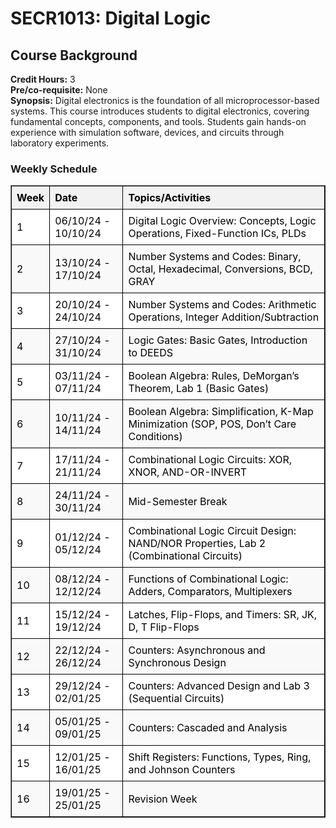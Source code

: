 <!DOCTYPE html>
<html lang="en">
<head>
    <meta charset="UTF-8">
    <meta name="viewport" content="width=device-width, initial-scale=1.0">
</head>
<body>
    <h1>SECR1013: Digital Logic</h1>
    <h2>Course Background</h2>
    <p>
        <strong>Credit Hours:</strong> 3<br>
        <strong>Pre/co-requisite:</strong> None<br>
        <strong>Synopsis:</strong>
        Digital electronics is the foundation of all microprocessor-based systems. This course introduces students to digital electronics, covering fundamental concepts, components, and tools. Students gain hands-on experience with simulation software, devices, and circuits through laboratory experiments.
    </p>
    <h3>Weekly Schedule</h3>
    <table border="1" style="border-collapse: collapse; width: 100%; text-align: left;">
        <thead>
            <tr style="background-color: #f2f2f2; color: black;">
                <th style="border: 1px solid black; padding: 8px;">Week</th>
                <th style="border: 1px solid black; padding: 8px;">Date</th>
                <th style="border: 1px solid black; padding: 8px;">Topics/Activities</th>
            </tr>
        </thead>
        <tbody>
            <tr style="background-color: white; color: black;">
                <td style="border: 1px solid black; padding: 8px;">1</td>
                <td style="border: 1px solid black; padding: 8px;">06/10/24 - 10/10/24</td>
                <td style="border: 1px solid black; padding: 8px;">Digital Logic Overview: Concepts, Logic Operations, Fixed-Function ICs, PLDs</td>
            </tr>
            <tr style="background-color: #f9f9f9; color: black;">
                <td style="border: 1px solid black; padding: 8px;">2</td>
                <td style="border: 1px solid black; padding: 8px;">13/10/24 - 17/10/24</td>
                <td style="border: 1px solid black; padding: 8px;">Number Systems and Codes: Binary, Octal, Hexadecimal, Conversions, BCD, GRAY</td>
            </tr>
            <tr style="background-color: white; color: black;">
                <td style="border: 1px solid black; padding: 8px;">3</td>
                <td style="border: 1px solid black; padding: 8px;">20/10/24 - 24/10/24</td>
                <td style="border: 1px solid black; padding: 8px;">Number Systems and Codes: Arithmetic Operations, Integer Addition/Subtraction</td>
            </tr>
            <tr style="background-color: #f9f9f9; color: black;">
                <td style="border: 1px solid black; padding: 8px;">4</td>
                <td style="border: 1px solid black; padding: 8px;">27/10/24 - 31/10/24</td>
                <td style="border: 1px solid black; padding: 8px;">Logic Gates: Basic Gates, Introduction to DEEDS</td>
            </tr>
            <tr style="background-color: white; color: black;">
                <td style="border: 1px solid black; padding: 8px;">5</td>
                <td style="border: 1px solid black; padding: 8px;">03/11/24 - 07/11/24</td>
                <td style="border: 1px solid black; padding: 8px;">Boolean Algebra: Rules, DeMorgan’s Theorem, Lab 1 (Basic Gates)</td>
            </tr>
            <tr style="background-color: #f9f9f9; color: black;">
                <td style="border: 1px solid black; padding: 8px;">6</td>
                <td style="border: 1px solid black; padding: 8px;">10/11/24 - 14/11/24</td>
                <td style="border: 1px solid black; padding: 8px;">Boolean Algebra: Simplification, K-Map Minimization (SOP, POS, Don’t Care Conditions)</td>
            </tr>
            <tr style="background-color: white; color: black;">
                <td style="border: 1px solid black; padding: 8px;">7</td>
                <td style="border: 1px solid black; padding: 8px;">17/11/24 - 21/11/24</td>
                <td style="border: 1px solid black; padding: 8px;">Combinational Logic Circuits: XOR, XNOR, AND-OR-INVERT</td>
            </tr>
            <tr style="background-color: #f9f9f9; color: black;">
                <td style="border: 1px solid black; padding: 8px;">8</td>
                <td style="border: 1px solid black; padding: 8px;">24/11/24 - 30/11/24</td>
                <td style="border: 1px solid black; padding: 8px;">Mid-Semester Break</td>
            </tr>
            <tr style="background-color: white; color: black;">
                <td style="border: 1px solid black; padding: 8px;">9</td>
                <td style="border: 1px solid black; padding: 8px;">01/12/24 - 05/12/24</td>
                <td style="border: 1px solid black; padding: 8px;">Combinational Logic Circuit Design: NAND/NOR Properties, Lab 2 (Combinational Circuits)</td>
            </tr>
            <tr style="background-color: #f9f9f9; color: black;">
                <td style="border: 1px solid black; padding: 8px;">10</td>
                <td style="border: 1px solid black; padding: 8px;">08/12/24 - 12/12/24</td>
                <td style="border: 1px solid black; padding: 8px;">Functions of Combinational Logic: Adders, Comparators, Multiplexers</td>
            </tr>
            <tr style="background-color: white; color: black;">
                <td style="border: 1px solid black; padding: 8px;">11</td>
                <td style="border: 1px solid black; padding: 8px;">15/12/24 - 19/12/24</td>
                <td style="border: 1px solid black; padding: 8px;">Latches, Flip-Flops, and Timers: SR, JK, D, T Flip-Flops</td>
            </tr>
            <tr style="background-color: #f9f9f9; color: black;">
                <td style="border: 1px solid black; padding: 8px;">12</td>
                <td style="border: 1px solid black; padding: 8px;">22/12/24 - 26/12/24</td>
                <td style="border: 1px solid black; padding: 8px;">Counters: Asynchronous and Synchronous Design</td>
            </tr>
            <tr style="background-color: white; color: black;">
                <td style="border: 1px solid black; padding: 8px;">13</td>
                <td style="border: 1px solid black; padding: 8px;">29/12/24 - 02/01/25</td>
                <td style="border: 1px solid black; padding: 8px;">Counters: Advanced Design and Lab 3 (Sequential Circuits)</td>
            </tr>
            <tr style="background-color: #f9f9f9; color: black;">
                <td style="border: 1px solid black; padding: 8px;">14</td>
                <td style="border: 1px solid black; padding: 8px;">05/01/25 - 09/01/25</td>
                <td style="border: 1px solid black; padding: 8px;">Counters: Cascaded and Analysis</td>
            </tr>
            <tr style="background-color: white; color: black;">
                <td style="border: 1px solid black; padding: 8px;">15</td>
                <td style="border: 1px solid black; padding: 8px;">12/01/25 - 16/01/25</td>
                <td style="border: 1px solid black; padding: 8px;">Shift Registers: Functions, Types, Ring, and Johnson Counters</td>
            </tr>
            <tr style="background-color: #f9f9f9; color: black;">
                <td style="border: 1px solid black; padding: 8px;">16</td>
                <td style="border: 1px solid black; padding: 8px;">19/01/25 - 25/01/25</td>
                <td style="border: 1px solid black; padding: 8px;">Revision Week</td>
            </tr>
        </tbody>
    </table>
</body>
</html>

